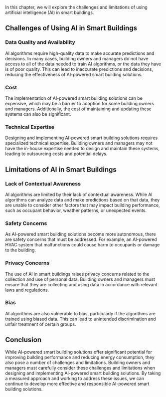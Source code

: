 
In this chapter, we will explore the challenges and limitations of using artificial intelligence (AI) in smart buildings.

Challenges of Using AI in Smart Buildings
-----------------------------------------

### Data Quality and Availability

AI algorithms require high-quality data to make accurate predictions and decisions. In many cases, building owners and managers do not have access to all of the data needed to train AI algorithms, or the data they have is of poor quality. This can lead to inaccurate predictions and decisions, reducing the effectiveness of AI-powered smart building solutions.

### Cost

The implementation of AI-powered smart building solutions can be expensive, which may be a barrier to adoption for some building owners and managers. Additionally, the cost of maintaining and updating these systems can also be significant.

### Technical Expertise

Designing and implementing AI-powered smart building solutions requires specialized technical expertise. Building owners and managers may not have the in-house expertise needed to design and maintain these systems, leading to outsourcing costs and potential delays.

Limitations of AI in Smart Buildings
------------------------------------

### Lack of Contextual Awareness

AI algorithms are limited by their lack of contextual awareness. While AI algorithms can analyze data and make predictions based on that data, they are unable to consider other factors that may impact building performance, such as occupant behavior, weather patterns, or unexpected events.

### Safety Concerns

As AI-powered smart building solutions become more autonomous, there are safety concerns that must be addressed. For example, an AI-powered HVAC system that malfunctions could cause harm to occupants or damage to the building.

### Privacy Concerns

The use of AI in smart buildings raises privacy concerns related to the collection and use of personal data. Building owners and managers must ensure that they are collecting and using data in accordance with relevant laws and regulations.

### Bias

AI algorithms are also vulnerable to bias, particularly if the algorithms are trained using biased data. This can lead to unintended discrimination and unfair treatment of certain groups.

Conclusion
----------

While AI-powered smart building solutions offer significant potential for improving building performance and reducing energy consumption, they also pose a number of challenges and limitations. Building owners and managers must carefully consider these challenges and limitations when designing and implementing AI-powered smart building solutions. By taking a measured approach and working to address these issues, we can continue to develop more effective and responsible AI-powered smart building solutions.
